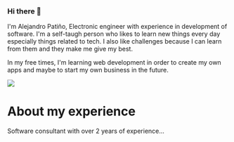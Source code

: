### Hi there 👋

I'm Alejandro Patiño, Electronic engineer with experience in
development of software. I'm a self-taugh person who likes to
learn new things every day especially things related to tech. 
I also like challenges because I can learn from them and they
make me give my best. 

In my free times, I'm learning web development in order to create my own apps and maybe to start my own business in the future. 

![](https://i.blogs.es/d8c7a7/red_neuronal/450_1000.jpg)

# About my experience

Software consultant with over 2 years of experience... 



